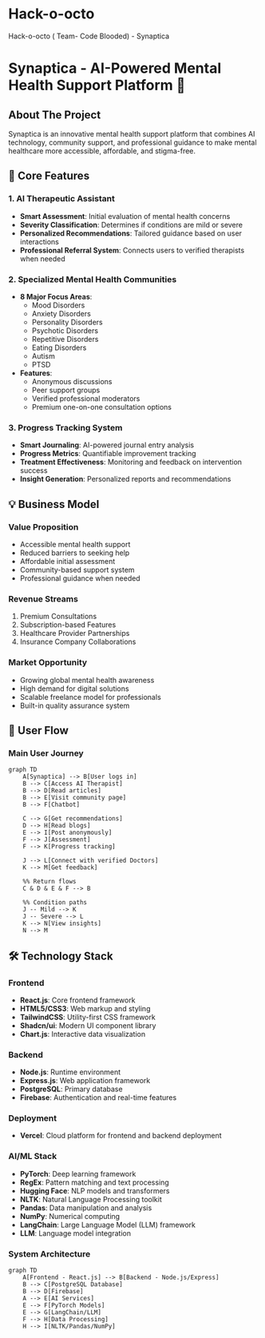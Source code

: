 # Hack-o-octo
Hack-o-octo ( Team- Code Blooded) - Synaptica
# Synaptica - AI-Powered Mental Health Support Platform 🧠

## About The Project

Synaptica is an innovative mental health support platform that combines AI technology, community support, and professional guidance to make mental healthcare more accessible, affordable, and stigma-free.

## 🎯 Core Features

### 1. AI Therapeutic Assistant
- **Smart Assessment**: Initial evaluation of mental health concerns
- **Severity Classification**: Determines if conditions are mild or severe
- **Personalized Recommendations**: Tailored guidance based on user interactions
- **Professional Referral System**: Connects users to verified therapists when needed

### 2. Specialized Mental Health Communities
- **8 Major Focus Areas**:
  - Mood Disorders
  - Anxiety Disorders
  - Personality Disorders
  - Psychotic Disorders
  - Repetitive Disorders
  - Eating Disorders
  - Autism
  - PTSD
- **Features**:
  - Anonymous discussions
  - Peer support groups
  - Verified professional moderators
  - Premium one-on-one consultation options

### 3. Progress Tracking System
- **Smart Journaling**: AI-powered journal entry analysis
- **Progress Metrics**: Quantifiable improvement tracking
- **Treatment Effectiveness**: Monitoring and feedback on intervention success
- **Insight Generation**: Personalized reports and recommendations

## 💡 Business Model

### Value Proposition
- Accessible mental health support
- Reduced barriers to seeking help
- Affordable initial assessment
- Community-based support system
- Professional guidance when needed

### Revenue Streams
1. Premium Consultations
2. Subscription-based Features
3. Healthcare Provider Partnerships
4. Insurance Company Collaborations

### Market Opportunity
- Growing global mental health awareness
- High demand for digital solutions
- Scalable freelance model for professionals
- Built-in quality assurance system




## 🔄 User Flow

### Main User Journey
```mermaid
graph TD
    A[Synaptica] --> B[User logs in]
    B --> C[Access AI Therapist]
    B --> D[Read articles]
    B --> E[Visit community page]
    B --> F[Chatbot]
    
    C --> G[Get recommendations]
    D --> H[Read blogs]
    E --> I[Post anonymously]
    F --> J[Assessment]
    F --> K[Progress tracking]
    
    J --> L[Connect with verified Doctors]
    K --> M[Get feedback]
    
    %% Return flows
    C & D & E & F --> B
    
    %% Condition paths
    J -- Mild --> K
    J -- Severe --> L
    K --> N[View insights]
    N --> M
```
## 🛠 Technology Stack

### Frontend
- **React.js**: Core frontend framework
- **HTML5/CSS3**: Web markup and styling
- **TailwindCSS**: Utility-first CSS framework
- **Shadcn/ui**: Modern UI component library
- **Chart.js**: Interactive data visualization

### Backend
- **Node.js**: Runtime environment
- **Express.js**: Web application framework
- **PostgreSQL**: Primary database
- **Firebase**: Authentication and real-time features

### Deployment
- **Vercel**: Cloud platform for frontend and backend deployment

### AI/ML Stack
- **PyTorch**: Deep learning framework
- **RegEx**: Pattern matching and text processing
- **Hugging Face**: NLP models and transformers
- **NLTK**: Natural Language Processing toolkit
- **Pandas**: Data manipulation and analysis
- **NumPy**: Numerical computing
- **LangChain**: Large Language Model (LLM) framework
- **LLM**: Language model integration
### System Architecture
```mermaid
graph TD
    A[Frontend - React.js] --> B[Backend - Node.js/Express]
    B --> C[PostgreSQL Database]
    B --> D[Firebase]
    A --> E[AI Services]
    E --> F[PyTorch Models]
    E --> G[LangChain/LLM]
    F --> H[Data Processing]
    H --> I[NLTK/Pandas/NumPy]


